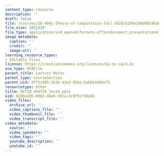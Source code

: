 ```yaml
---
content_type: resource
description: ''
draft: false
file: /courses/18-404j-theory-of-computation-fall-2020/b299a10b098248a630cadc9f9cf10d4b_MIT18_404f20_lec14.pptx
file_size: 1022419
file_type: application/vnd.openxmlformats-officedocument.presentationml.presentation
image_metadata:
  caption: ''
  credit: ''
  image-alt: ''
learning_resource_types:
- Editable Files
license: https://creativecommons.org/licenses/by-nc-sa/4.0/
ocw_type: OCWFile
parent_title: Lecture Notes
parent_type: CourseSection
parent_uid: df711905-1b1b-43e5-65ea-6ab014405e75
resourcetype: Other
title: MIT18_404f20_lec14.pptx
uid: b299a10b-0982-48a6-30ca-dc9f9cf10d4b
video_files:
  archive_url: ''
  video_captions_file: ''
  video_thumbnail_file: ''
  video_transcript_file: ''
video_metadata:
  source: ''
  video_speakers: ''
  video_tags: ''
  youtube_description: ''
  youtube_id: ''
---
```

